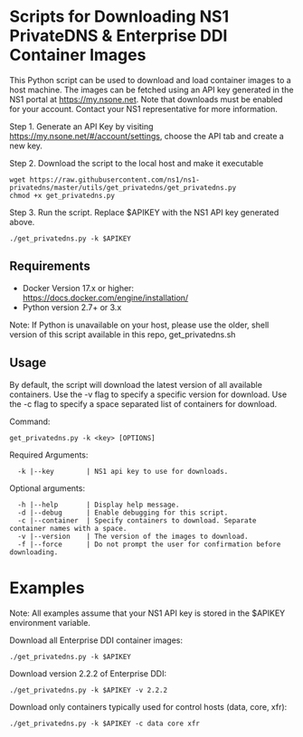 # Scripts for Downloading NS1 PrivateDNS & Enterprise DDI Container Images

This Python script can be used to download and load container images to a host machine. The images can be fetched using an API key generated in the NS1 portal at https://my.nsone.net. Note that downloads must be enabled for your account.  Contact your NS1 representative for more information.

Step 1. Generate an API Key by visiting https://my.nsone.net/#/account/settings, choose the API tab and create a new key.  

Step 2. Download the script to the local host and make it executable

```shell
wget https://raw.githubusercontent.com/ns1/ns1-privatedns/master/utils/get_privatedns/get_privatedns.py
chmod +x get_privatedns.py
```
Step 3. Run the script.  Replace $APIKEY with the NS1 API key generated above.
```shell
./get_privatedns.py -k $APIKEY
```

## Requirements
 - Docker Version 17.x or higher: https://docs.docker.com/engine/installation/
 - Python version 2.7+ or 3.x

Note: If Python is unavailable on your host, please use the older, shell version of this script available in this repo, get_privatedns.sh

## Usage 
By default, the script will download the latest version of all available containers.  Use the -v flag to specify a specific version for download.  Use the -c flag to specify a space separated list of containers for download.

Command: 
```
get_privatedns.py -k <key> [OPTIONS]
```

Required Arguments:
```  
  -k |--key        | NS1 api key to use for downloads.
```
Optional arguments:
```
  -h |--help       | Display help message.
  -d |--debug      | Enable debugging for this script.
  -c |--container  | Specify containers to download. Separate container names with a space.
  -v |--version    | The version of the images to download.
  -f |--force      | Do not prompt the user for confirmation before downloading.
```

# Examples
Note: All examples assume that your NS1 API key is stored in the $APIKEY environment variable.

Download all Enterprise DDI container images:

    ./get_privatedns.py -k $APIKEY

Download version 2.2.2 of Enterprise DDI:

    ./get_privatedns.py -k $APIKEY -v 2.2.2

Download only containers typically used for control hosts (data, core, xfr):

    ./get_privatedns.py -k $APIKEY -c data core xfr


